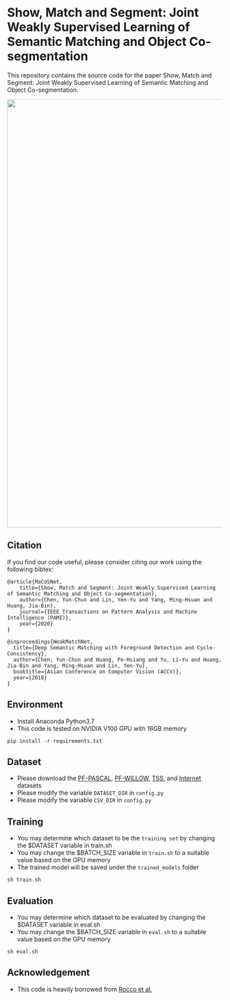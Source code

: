 # Show, Match and Segment: Joint Weakly Supervised Learning of Semantic Matching and Object Co-segmentation

This repository contains the source code for the paper Show, Match and Segment: Joint Weakly Supervised Learning of Semantic Matching and Object Co-segmentation.

<img src="img/teaser.png" width="1000">

## Citation
If you find our code useful, please consider citing our work using the following bibtex:
```
@article{MaCoSNet,
    title={Show, Match and Segment: Joint Weakly Supervised Learning of Semantic Matching and Object Co-segmentation},
    author={Chen, Yun-Chun and Lin, Yen-Yu and Yang, Ming-Hsuan and Huang, Jia-Bin},
    journal={IEEE Transactions on Pattern Analysis and Machine Intelligence (PAMI)},
    year={2020}
}

@inproceedings{WeakMatchNet,
  title={Deep Semantic Matching with Foreground Detection and Cycle-Consistency},
  author={Chen, Yun-Chun and Huang, Po-Hsiang and Yu, Li-Yu and Huang, Jia-Bin and Yang, Ming-Hsuan and Lin, Yen-Yu},
  booktitle={Asian Conference on Computer Vision (ACCV)},
  year={2018}
}
```

## Environment
 - Install Anaconda Python3.7
 - This code is tested on NVIDIA V100 GPU with 16GB memory
 
``` 
pip install -r requirements.txt
```

## Dataset
 - Please download the [PF-PASCAL](http://www.di.ens.fr/willow/research/proposalflow/dataset/PF-dataset-PASCAL.zip), [PF-WILLOW](http://www.di.ens.fr/willow/research/proposalflow/dataset/PF-dataset.zip), [TSS](https://drive.google.com/file/d/0B-VxeI7PlJE1U3FyTGVpbUFtcjg/view?usp=sharing), and [Internet](http://people.csail.mit.edu/mrub/ObjectDiscovery/ObjectDiscovery-data.zip) datasets
 - Please modify the variable `DATASET_DIR` in `config.py` 
 - Please modify the variable `CSV_DIR` in `config.py`



## Training
 - You may determine which dataset to be the `training set` by changing the $DATASET variable in train.sh
 - You may change the $BATCH_SIZE variable in `train.sh` to a suitable value based on the GPU memory
 - The trained model will be saved under the `trained_models` folder
 
``` 
sh train.sh
```


## Evaluation
 - You may determine which dataset to be evaluated by changing the $DATASET variable in eval.sh
 - You may change the $BATCH_SIZE variable in `eval.sh` to a suitable value based on the GPU memory
 
``` 
sh eval.sh
```

## Acknowledgement
 - This code is heavily borrowed from [Rocco et al.](https://github.com/ignacio-rocco/weakalign)
